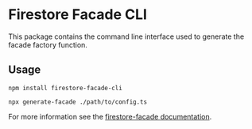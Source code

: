 # Firestore Facade CLI

This package contains the command line interface used to generate the facade
factory function.

## Usage

`npm install firestore-facade-cli`

`npx generate-facade ./path/to/config.ts`

For more information see the [firestore-facade documentation](../facade/README.md).
